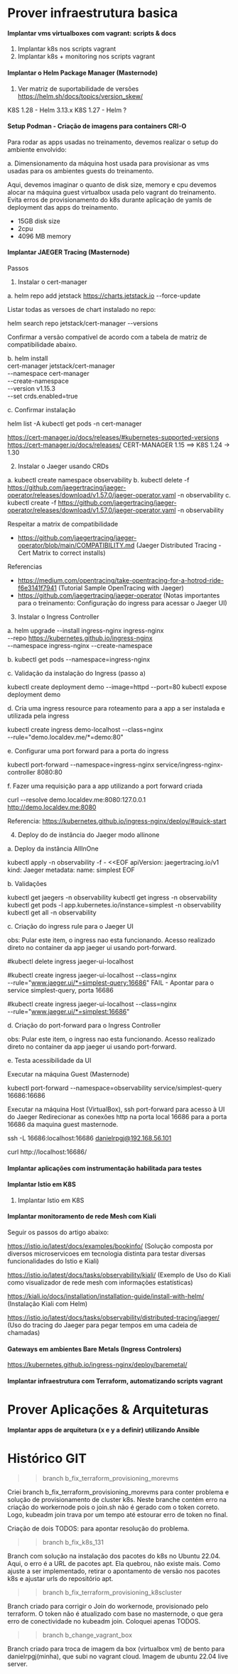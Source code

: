 # Prover infraestrutura basica

#### Implantar vms virtualboxes com vagrant: scripts & docs

1) Implantar k8s nos scripts vagrant
2) Implantar k8s + monitoring nos scripts vagrant

#### Implantar o Helm Package Manager (Masternode)

1) Ver matriz de suportabilidade de versões
https://helm.sh/docs/topics/version_skew/

K8S 1.28 - Helm 3.13.x
K8S 1.27 - Helm ?

#### Setup Podman - Criação de imagens para containers CRI-O

Para rodar as apps usadas no treinamento, devemos realizar o setup do ambiente envolvido:

a. Dimensionamento da máquina host usada para provisionar as vms usadas para os ambientes guests do treinamento. 

Aqui, devemos imaginar o quanto de disk size, memory e cpu devemos alocar na máquina guest virtualbox usada pelo vagrant do treinamento. 
Evita erros de provisionamento do k8s durante aplicação de yamls de deployment das apps do treinamento. 

- 15GB disk size
- 2cpu 
- 4096 MB memory

#### Implantar JAEGER Tracing (Masternode)

Passos

1) Instalar o cert-manager 

a. helm repo add jetstack https://charts.jetstack.io --force-update

Listar todas as versoes de chart instalado no repo:

helm search repo jetstack/cert-manager --versions

Confirmar a versão compatível de acordo com a tabela de matriz de compatibilidade abaixo.

b. helm install \
  cert-manager jetstack/cert-manager \
  --namespace cert-manager \
  --create-namespace \
  --version v1.15.3 \
  --set crds.enabled=true


c. Confirmar instalação

helm list -A
kubectl get pods -n cert-manager

https://cert-manager.io/docs/releases/#kubernetes-supported-versions
https://cert-manager.io/docs/releases/
CERT-MANAGER 1.15 ==> K8S 1.24 → 1.30

2) Instalar o Jaeger usando CRDs

a. kubectl create namespace observability
b. kubectl delete -f https://github.com/jaegertracing/jaeger-operator/releases/download/v1.57.0/jaeger-operator.yaml -n observability 
c. kubectl create -f https://github.com/jaegertracing/jaeger-operator/releases/download/v1.57.0/jaeger-operator.yaml -n observability 

Respeitar a matrix de compatibilidade 
- https://github.com/jaegertracing/jaeger-operator/blob/main/COMPATIBILITY.md (Jaeger Distributed Tracing - Cert Matrix to correct installs)

Referencias

- https://medium.com/opentracing/take-opentracing-for-a-hotrod-ride-f6e3141f7941 (Tutorial Sample OpenTracing with Jaeger)
- https://github.com/jaegertracing/jaeger-operator (Notas importantes para o treinamento: Configuração do ingress para acessar o Jaeger UI)


3) Instalar o Ingress Controller 

a. helm upgrade --install ingress-nginx ingress-nginx \
  --repo https://kubernetes.github.io/ingress-nginx \
  --namespace ingress-nginx --create-namespace

b. kubectl get pods --namespace=ingress-nginx

c. Validação da instalação do Ingress (passo a)

kubectl create deployment demo --image=httpd --port=80
kubectl expose deployment demo

d. Cria uma ingress resource para roteamento para a app a ser instalada e utilizada pela ingress

kubectl create ingress demo-localhost --class=nginx \
  --rule="demo.localdev.me/*=demo:80"

e. Configurar uma port forward para a porta do ingress

kubectl port-forward --namespace=ingress-nginx service/ingress-nginx-controller 8080:80

f. Fazer uma requisição para a app utilizando a port forward criada

curl --resolve demo.localdev.me:8080:127.0.0.1 http://demo.localdev.me:8080

Referencia:
https://kubernetes.github.io/ingress-nginx/deploy/#quick-start

4. Deploy do de instância do Jaeger modo allinone 

a. Deploy da instância AllInOne

kubectl apply -n observability -f - <<EOF
apiVersion: jaegertracing.io/v1
kind: Jaeger
metadata:
  name: simplest
EOF

b. Validações

kubectl get jaegers -n observability 
kubectl get ingress -n observability 
kubectl get pods -l app.kubernetes.io/instance=simplest -n observability
kubectl get all -n observability 

c. Criação do ingress rule para o Jaeger UI 

obs: Pular este item, o ingress nao esta funcionando. 
Acesso realizado direto no container da app jaeger ui usando port-forward.

#kubectl delete ingress jaeger-ui-localhost

#kubectl create ingress jaeger-ui-localhost --class=nginx \
  --rule="www.jaeger.ui/*=simplest-query:16686" FAIL - Apontar para o service simplest-query, porta 16686

#kubectl create ingress jaeger-ui-localhost --class=nginx \
  --rule="www.jaeger.ui/*=simplest:16686" 

d. Criação do port-forward para o Ingress Controller 

obs: Pular este item, o ingress nao esta funcionando. 
Acesso realizado direto no container da app jaeger ui usando port-forward.

e. Testa acessibilidade da UI

Executar na máquina Guest (Masternode)

kubectl port-forward --namespace=observability service/simplest-query 16686:16686

Executar na máquina Host (VirtualBox), ssh port-forward para acesso à UI do Jaeger
Redirecionar as conexões http na porta local 16686 para a porta 16686 da maquina guest masternode.

ssh -L 16686:localhost:16686 danielrpgj@192.168.56.101

curl http://localhost:16686/

#### Implantar aplicações com instrumentação habilitada para testes

#### Implantar Istio em K8S

1) Implantar Istio em K8S

#### Implantar monitoramento de rede Mesh com Kiali 

Seguir os passos do artigo abaixo:

https://istio.io/latest/docs/examples/bookinfo/ (Solução composta por diversos microservicoes em tecnologia distinta para testar diversas funcionalidades do Istio e Kiali)

https://istio.io/latest/docs/tasks/observability/kiali/ (Exemplo de Uso do Kiali como visualizador de rede mesh com informações estatísticas)

https://kiali.io/docs/installation/installation-guide/install-with-helm/ (Instalação Kiali com Helm)

https://istio.io/latest/docs/tasks/observability/distributed-tracing/jaeger/ (Uso do tracing do Jaeger para pegar tempos em uma cadeia de chamadas)


#### Gateways em ambientes Bare Metals (Ingress Controlers)
https://kubernetes.github.io/ingress-nginx/deploy/baremetal/

#### Implantar infraestrutura com Terraform, automatizando scripts vagrant

# Prover Aplicações & Arquiteturas 

#### Implantar apps de arquitetura (x e y a definir) utilizando Ansible

# Histórico GIT

>> branch b_fix_terraform_provisioning_morevms

Criei branch b_fix_terraform_provisioning_morevms para conter problema e solução de provisionamento de cluster k8s. Neste branche
contém erro na criação do workernode pois o join.sh não é gerado com o token correto. Logo, kubeadm join trava por um tempo até
estourar erro de token no final. 

Criação de dois TODOS: para apontar resolução do problema. 

>> branch b_fix_k8s_131

Branch com solução na instalação dos pacotes do k8s no Ubuntu 22.04. Aqui, o erro é a URL de pacotes apt. Ela quebrou, não existe mais. 
Como ajuste a ser implementado, retirar o apontamento de versão nos pacotes k8s e ajustar urls do repositório apt.

>> branch b_fix_terraform_provisioning_k8scluster

Branch criado para corrigir o Join do workernode, provisionado pelo terraform. O token não é atualizado com base no masternode, o que gera erro de conectividade no kubeadm join. Coloquei apenas TODOS. 

>> branch b_change_vagrant_box

Branch criado para troca de imagem da box (virtualbox vm) de bento para danielrpgj(minha), que subi no vagrant cloud. Imagem de ubuntu 22.04 live server. 
